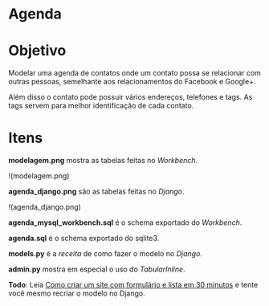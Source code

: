 Agenda
======

# Objetivo

Modelar uma agenda de contatos onde um contato possa se relacionar com outras pessoas, semelhante aos relacionamentos do Facebook e Google+.

Além disso o contato pode possuir vários endereços, telefones e tags. As tags servem para melhor identificação de cada contato.

# Itens

**modelagem.png** mostra as tabelas feitas no *Workbench*.

!(modelagem.png)

**agenda_django.png** são as tabelas feitas no *Django*.

!(agenda_django.png)

**agenda_mysql_workbench.sql** é o schema exportado do *Workbench*.

**agenda.sql** é o schema exportado do sqlite3.

**models.py** é a *receita* de como fazer o modelo no *Django*.

**admin.py** mostra em especial o uso do *TabularInline*.

**Todo**: Leia [Como criar um site com formulário e lista em 30 minutos][0] e tente você mesmo recriar o modelo no Django.

[0]: http://pythonclub.com.br/criar-site-com-form-lista-30-min.html